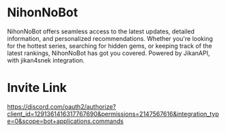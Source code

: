 # NihonNoBot
NihonNoBot offers seamless access to the latest updates, detailed information, and personalized recommendations. Whether you're looking for the hottest series, searching for hidden gems, or keeping track of the latest rankings, NihonNoBot has got you covered. Powered by JikanAPI, with jikan4snek integration.

# Invite Link
https://discord.com/oauth2/authorize?client_id=1291361416317767690&permissions=2147567616&integration_type=0&scope=bot+applications.commands
